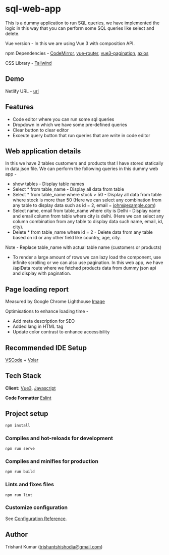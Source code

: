 # sql-web-app

This is a dummy application to run SQL queries, we have implemented the logic in this way that you can perform some SQL queries like select and delete.

Vue version - In this we are using Vue 3 with composition API.

npm Dependencies - [CodeMirror](https://www.npmjs.com/package/codemirror), [vue-router](https://v3.router.vuejs.org/guide/),
[vue3-pagination](https://www.npmjs.com/package/@hennge/vue3-pagination), [axios](https://www.npmjs.com/package/axios)

CSS Library - [Tailwind](https://tailwindcss.com/)

## Demo
Netlify URL - [url](https://64c23e301e18e86d72b34eb0--precious-otter-00bb6a.netlify.app/)

## Features
- Code editor where you can run some sql queries
- Dropdown in which we have some pre-defined queries
- Clear button to clear editor
- Exceute query button that run queries that are write in code editor

## Web application details
In this we have 2 tables customers and products that I have stored statically in data.json file.
We can perform the following queries in this dummy web app -
- show tables - Display table names
- Select * from table_name - Display all data from table
- Select * from table_name where stock > 50 - Display all data from table where stock is more than 50 (Here we can select any combination from any table to display data such as id = 2, email = john@example.com)
- Select name, email from table_name where city is Delhi - Display name and email column from table where city is delhi. (Here we can select any column combination from any table to display data such name, email, id, city).
- Delete * from table_name where id = 2 - Delete data from any table based on id or any other field like country, age, city.

Note - Replace table_name with actual table name (customers or products)

- To render a large amount of rows we can lazy load the component, use infinite scrolling or we can also use pagination.
In this web app, we have /apiData route where we fetched products data from dummy json api and display with pagination.


## Page loading report
Measured by Google Chrome Lighthouse
[Image](https://ibb.co/740HYGV)

Optimisations to enhance loading time -
- Add meta description for SEO
- Added lang in HTML tag
- Update color contrast to enhance accessibility

## Recommended IDE Setup

[VSCode](https://code.visualstudio.com/) + [Volar](https://marketplace.visualstudio.com/items?itemName=Vue.volar)

## Tech Stack

**Client:** [Vue3](https://vuejs.org/), [Javascript](https://www.javascript.com/)

**Code Formatter** [Eslint](https://eslint.org/)

## Project setup
```
npm install
```

### Compiles and hot-reloads for development
```
npm run serve
```

### Compiles and minifies for production
```
npm run build
```

### Lints and fixes files
```
npm run lint
```

### Customize configuration
See [Configuration Reference](https://cli.vuejs.org/config/).

## Author
Trishant Kumar (trishantshishodia@gmail.com)
